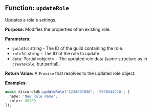 ## Function: `updateRole`

Updates a role's settings.

**Purpose:**
Modifies the properties of an existing role.

**Parameters:**
- `guildId`: string - The ID of the guild containing the role.
- `roleId`: string - The ID of the role to update.
- `data`: Partial<object<DiscordRoleSchema>> - The updated role data (same structure as in `createRole`, but partial).

**Return Value:**
A `Promise` that resolves to the updated role object.

**Examples:**
```typescript
await discordSdk.updateRole('1234567890', '9876543210', {
  name: 'New Role Name',
  color: 65280
});
```